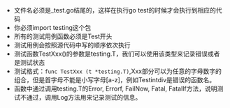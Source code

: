 * 文件名必须是_test.go结尾的，这样在执行go test的时候才会执行到相应的代码
* 你必须import testing这个包
* 所有的测试用例函数必须是Test开头
* 测试用例会按照源代码中写的顺序依次执行
* 测试函数TestXxx()的参数是testing.T，我们可以使用该类型来记录错误或者是测试状态
* 测试格式：`func TestXxx (t *testing.T)`,Xxx部分可以为任意的字母数字的组合，但是首字母不能是小写字母[a-z]，例如Testintdiv是错误的函数名。
* 函数中通过调用testing.T的Error, Errorf, FailNow, Fatal, FatalIf方法，说明测试不通过，调用Log方法用来记录测试的信息。

